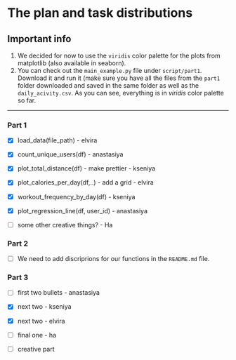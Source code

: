 # The plan and task distributions 

## Important info 
1. We decided for now to use the `viridis` color palette for the plots from matplotlib (also available in seaborn). 
2. You can check out the `main_example.py` file under `script/part1`. Download it and run it (make sure you have all the files from the `part1` folder downloaded and saved in the same folder as well as the `daily_acivity.csv`. As you can see, everything is in *viridis* color palette so far.

---

### Part 1

- [x] load_data(file_path) - elvira

- [x] count_unique_users(df) - anastasiya

- [x] plot_total_distance(df) - make prettier - kseniya 

- [x] plot_calories_per_day(df,..) - add a grid - elvira

- [x] workout_frequency_by_day(df) - kseniya

- [x] plot_regression_line(df, user_id) - anastasiya

- [ ] some other creative things? - Ha

### Part 2

- [ ] We need to add discriprions for our functions in the `README.md` file.

### Part 3

- [ ] first two bullets - anastasiya
- [x] next two - kseniya
- [x] next two - elvira
- [ ] final one - ha
- [ ] creative part




